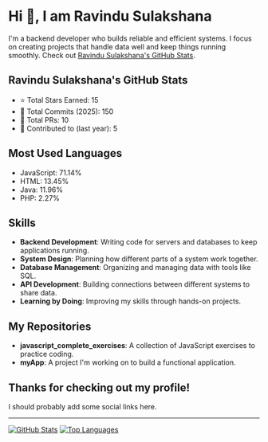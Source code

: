 
# Hi 👋, I am Ravindu Sulakshana

I'm a backend developer who builds reliable and efficient systems. I focus on creating projects that handle data well and keep things running smoothly. Check out [Ravindu Sulakshana's GitHub Stats](#).

## Ravindu Sulakshana's GitHub Stats

- ⭐ Total Stars Earned: 15
- 💾 Total Commits (2025): 150
- 🔧 Total PRs: 10
- 🤝 Contributed to (last year): 5

## Most Used Languages

- JavaScript: 71.14%
- HTML: 13.45%
- Java: 11.96%
- PHP: 2.27%

## Skills

- **Backend Development**: Writing code for servers and databases to keep applications running.
- **System Design**: Planning how different parts of a system work together.
- **Database Management**: Organizing and managing data with tools like SQL.
- **API Development**: Building connections between different systems to share data.
- **Learning by Doing**: Improving my skills through hands-on projects.

## My Repositories

- **javascript_complete_exercises**: A collection of JavaScript exercises to practice coding.
- **myApp**: A project I'm working on to build a functional application.

## Thanks for checking out my profile!

I should probably add some social links here.

---

[![GitHub Stats](https://github-readme-stats.vercel.app/api?username=RavinduSulakshana&show_icons=true&theme=dark)](https://github.com/RavinduSulakshana)
[![Top Languages](https://github-readme-stats.vercel.app/api/top-langs/?username=RavinduSulakshana&theme=dark&layout=compact)](https://github.com/RavinduSulakshana)
